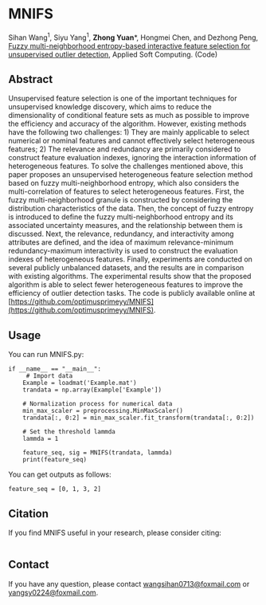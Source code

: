# MNIFS
Sihan Wang<sup>1</sup>, Siyu Yang<sup>1</sup>, **Zhong Yuan***, Hongmei Chen, and Dezhong Peng, [Fuzzy multi-neighborhood entropy-based interactive feature selection for unsupervised outlier detection](Paper/2024-MNIFS.pdf), Applied Soft Computing. (Code)

## Abstract
Unsupervised feature selection is one of the important techniques for unsupervised knowledge discovery, which aims to reduce the dimensionality of conditional feature sets as much as possible to improve the efficiency and accuracy of the algorithm. However, existing methods have the following two challenges: 1) They are mainly applicable to select numerical or nominal features and cannot effectively select heterogeneous features; 2) The relevance and redundancy are primarily considered to construct feature evaluation indexes, ignoring the interaction information of heterogeneous features. To solve the challenges mentioned above, this paper proposes an unsupervised heterogeneous feature selection method based on fuzzy multi-neighborhood entropy, which also considers the multi-correlation of features to select heterogeneous features. First, the fuzzy multi-neighborhood granule is constructed by considering the distribution characteristics of the data. Then, the concept of fuzzy entropy is introduced to define the fuzzy multi-neighborhood entropy and its associated uncertainty measures, and the relationship between them is discussed. Next, the relevance, redundancy, and interactivity among attributes are defined, and the idea of maximum relevance-minimum redundancy-maximum interactivity is used to construct the evaluation indexes of heterogeneous features. Finally, experiments are conducted on several publicly unbalanced datasets, and the results are in comparison with existing algorithms. The experimental results show that the proposed algorithm is able to select fewer heterogeneous features to improve the efficiency of outlier detection tasks. The code is publicly available online at [https://github.com/optimusprimeyy/MNIFS](https://github.com/optimusprimeyy/MNIFS).
## Usage
You can run MNIFS.py:
```
if __name__ == "__main__":
     # Import data
    Example = loadmat('Example.mat')
    trandata = np.array(Example['Example'])

    # Normalization process for numerical data
    min_max_scaler = preprocessing.MinMaxScaler()
    trandata[:, 0:2] = min_max_scaler.fit_transform(trandata[:, 0:2])

    # Set the threshold lammda
    lammda = 1

    feature_seq, sig = MNIFS(trandata, lammda)
    print(feature_seq)
```
You can get outputs as follows:
```
feature_seq = [0, 1, 3, 2]
```

## Citation
If you find MNIFS useful in your research, please consider citing:
```

```
## Contact
If you have any question, please contact [wangsihan0713@foxmail.com](wangsihan0713@foxmail.com) or [yangsy0224@foxmail.com](yangsy0224@foxmail.com).

